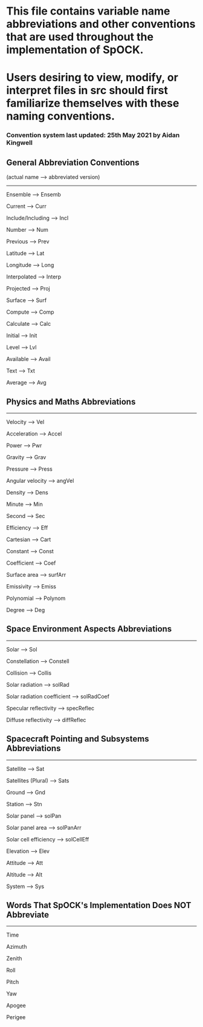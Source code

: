 # This file contains variable name abbreviations and other conventions that are used throughout the implementation of SpOCK. 
# Users desiring to view, modify, or interpret files in src should first familiarize themselves with these naming conventions.
### Convention system last updated: 25th May 2021 by Aidan Kingwell

## General Abbreviation Conventions
(actual name --> abbreviated version)

***

Ensemble --> Ensemb

Current --> Curr

Include/Including --> Incl

Number --> Num

Previous --> Prev

Latitude --> Lat

Longitude --> Long

Interpolated --> Interp

Projected --> Proj

Surface --> Surf

Compute --> Comp

Calculate --> Calc

Initial --> Init

Level --> Lvl

Available --> Avail

Text --> Txt

Average --> Avg




## Physics and Maths Abbreviations

***

Velocity --> Vel

Acceleration --> Accel

Power --> Pwr

Gravity --> Grav

Pressure --> Press

Angular velocity --> angVel

Density --> Dens

Minute --> Min

Second --> Sec

Efficiency --> Eff

Cartesian --> Cart

Constant --> Const

Coefficient --> Coef

Surface area --> surfArr

Emissivity --> Emiss

Polynomial --> Polynom

Degree --> Deg




## Space Environment Aspects Abbreviations

***

Solar --> Sol

Constellation --> Constell

Collision --> Collis

Solar radiation --> solRad

Solar radiation coefficient --> solRadCoef

Specular reflectivity --> specReflec

Diffuse reflectivity --> diffReflec




## Spacecraft Pointing and Subsystems Abbreviations

***

Satellite --> Sat

Satellites (Plural) --> Sats

Ground --> Gnd

Station --> Stn

Solar panel --> solPan

Solar panel area --> solPanArr

Solar cell efficiency --> solCellEff

Elevation --> Elev

Attitude --> Att

Altitude --> Alt

System --> Sys




## Words That SpOCK's Implementation Does **NOT** Abbreviate

***

Time

Azimuth

Zenith

Roll

Pitch

Yaw

Apogee

Perigee

